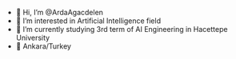 - 👋 Hi, I’m @ArdaAgacdelen
- 👀 I’m interested in Artificial Intelligence field
- 🌱 I’m currently studying 3rd term of AI Engineering in Hacettepe University
- 📍 Ankara/Turkey
